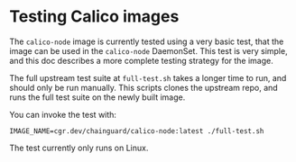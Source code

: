 # Testing Calico images

The `calico-node` image is currently tested using a very basic test, that the image can be used in the `calico-node` DaemonSet.
This test is very simple, and this doc describes a more complete testing strategy for the image.

The full upstream test suite at `full-test.sh` takes a longer time to run, and should only be run manually.
This scripts clones the upstream repo, and runs the full test suite on the newly built image.

You can invoke the test with:

```shell
IMAGE_NAME=cgr.dev/chainguard/calico-node:latest ./full-test.sh
```

The test currently only runs on Linux.
